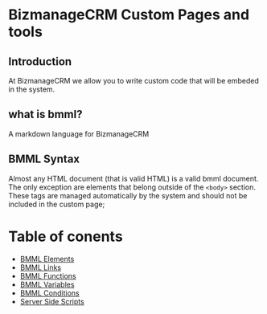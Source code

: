 # BizmanageCRM Custom Pages and tools

## Introduction

At BizmanageCRM we allow you to write custom code that will be embeded in the system. 

## what is bmml?
A markdown language for BizmanageCRM



## BMML Syntax

Almost any HTML document (that is valid HTML) is a valid bmml document. The only exception are elements that belong outside of the `<body>` section. These tags are managed automatically by the system and should not be included in the custom page;


# Table of conents

- [BMML Elements](https://github.com/bizmanagrcrm/bmml/blob/main/elements/README.md)
- [BMML Links](https://github.com/bizmanagrcrm/bmml/blob/main/urls/README.md)
- [BMML Functions](https://github.com/bizmanagrcrm/bmml/blob/main/functions/README.md)
- [BMML Variables](https://github.com/bizmanagrcrm/bmml/blob/main/variables/README.md)
- [BMML Conditions](https://github.com/bizmanagrcrm/bmml/blob/main/conditions/README.md)
- [Server Side Scripts](https://github.com/bizmanagrcrm/bmml/blob/main/server-side-scripts/README.md)
